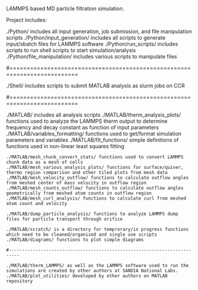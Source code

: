 LAMMPS based MD particle filtration simulation. 

Project includes:

./Python/ includes all input generation, job submission, and file manipulation scripts
	./Python/input_generation/ includes all scripts to generate input/sbatch files for LAMMPS software
	./Python/run_scripts/ includes scripts to run shell scripts to start simulation/analysis
	./Python/file_manipulation/ includes various scripts to manipulate files

#==========================================================================

./Shell/ includes scripts to submit MATLAB analysis as slurm jobs on CCR

#==========================================================================

./MATLAB/ includes all analysis scripts
	./MATLAB/therm_analysis_plots/ functions used to analyze the LAMMPS therm output to determine frequency and decay constant as function of input parameters 
	./MATLAB/variables_formatting/ functions used to get/format simulation parameters and variables
	./MATLAB/fit_functions/ simple definitions of functions used in non-linear least squares fitting

	./MATLAB/mesh_chunk_convert_stats/ functions used to convert LAMMPS chunk data as a mesh of cells
	./MATLAB/mesh_various_analysis_plots/ functions for surface/quiver, thermo region comparison and other tiled plots from mesh data
	./MATLAB/mesh_velocity_outflow/ functions to calculate outflow angles from meshed center of mass velocity in outflow region
	./MATLAB/mesh_counts_outflow/ functions to calculate outflow angles geometrically from meshed atom counts in outflow region
	./MATLAB/mesh_curl_analysis/ functions to calculate curl from meshed atom count and velocity

	./MATLAB/dump_particle_analysis/ functions to analyze LAMMPS dump files for particle transport through orifice

	./MATLAB/scratch/ is a directory for temprorary/in progress functions which need to be cleaned/organized and single use scripts
	./MATLAB/diagrams/ functions to plot simple diagrams

	#--------------------------------------------------------------------------

	./MATLAB/therm_LAMMPS/ as well as the LAMMPS software used to run the simulations are created by other authors at SANDIA National Labs.
	./MATLAB/plot_utilities/ developed by other authors on MATLAB repository
